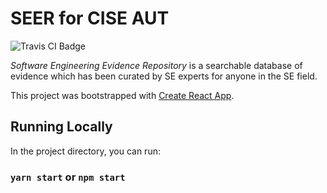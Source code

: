 # SEER for CISE AUT
![Travis CI Badge](https://travis-ci.com/CISE-S1-2020-Team16/SEER.svg?token=4nyALuhy4qcYnQYyzo9n&branch=master)

_Software Engineering Evidence Repository_ is a searchable database of evidence which has been curated by SE experts for anyone in the SE field. 

This project was bootstrapped with [Create React App](https://github.com/facebook/create-react-app).

## Running Locally

In the project directory, you can run:

### `yarn start` or `npm start`
